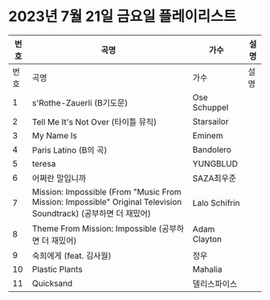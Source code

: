 # 2023년 7월 21일 금요일 플레이리스트

| 번호 | 곡명 | 가수 | 설명 |
|------|------|------|------|
| 번호 | 곡명 | 가수 | 설명 |
| 1 | s'Rothe-Zauerli (B기도문) | Ose Schuppel |  |
| 2 | Tell Me It's Not Over (타이틀 뮤직) | Starsailor |  |
| 3 | My Name Is | Eminem |  |
| 4 | Paris Latino (B의 곡) | Bandolero |  |
| 5 | teresa | YUNGBLUD |  |
| 6 | 어쩌란 말입니까 | SAZA최우준 |  |
| 7 | Mission: Impossible (From "Music From Mission: Impossible" Original Television Soundtrack) (공부하면 더 재밌어) | Lalo Schifrin |  |
| 8 | Theme From Mission: Impossible (공부하면 더 재밌어) | Adam Clayton |  |
| 9 | 숙희에게 (feat. 김사월) | 정우 |  |
| 10 | Plastic Plants | Mahalia |  |
| 11 | Quicksand | 델리스파이스 |  |
